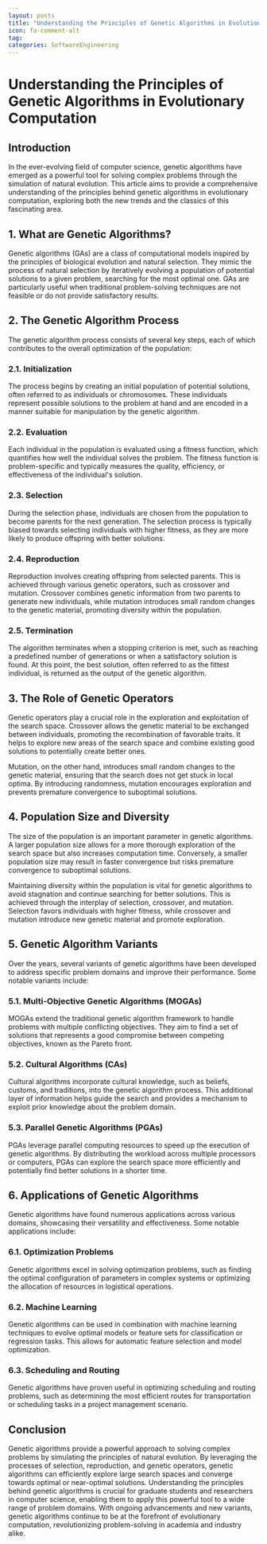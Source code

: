 ```yaml
---
layout: posts
title: "Understanding the Principles of Genetic Algorithms in Evolutionary Computation"
icon: fa-comment-alt
tag:      
categories: SoftwareEngineering
---
```



# Understanding the Principles of Genetic Algorithms in Evolutionary Computation

## Introduction

In the ever-evolving field of computer science, genetic algorithms have emerged as a powerful tool for solving complex problems through the simulation of natural evolution. This article aims to provide a comprehensive understanding of the principles behind genetic algorithms in evolutionary computation, exploring both the new trends and the classics of this fascinating area.

## 1. What are Genetic Algorithms?

Genetic algorithms (GAs) are a class of computational models inspired by the principles of biological evolution and natural selection. They mimic the process of natural selection by iteratively evolving a population of potential solutions to a given problem, searching for the most optimal one. GAs are particularly useful when traditional problem-solving techniques are not feasible or do not provide satisfactory results.

## 2. The Genetic Algorithm Process

The genetic algorithm process consists of several key steps, each of which contributes to the overall optimization of the population:

### 2.1. Initialization
The process begins by creating an initial population of potential solutions, often referred to as individuals or chromosomes. These individuals represent possible solutions to the problem at hand and are encoded in a manner suitable for manipulation by the genetic algorithm.

### 2.2. Evaluation
Each individual in the population is evaluated using a fitness function, which quantifies how well the individual solves the problem. The fitness function is problem-specific and typically measures the quality, efficiency, or effectiveness of the individual's solution.

### 2.3. Selection
During the selection phase, individuals are chosen from the population to become parents for the next generation. The selection process is typically biased towards selecting individuals with higher fitness, as they are more likely to produce offspring with better solutions.

### 2.4. Reproduction
Reproduction involves creating offspring from selected parents. This is achieved through various genetic operators, such as crossover and mutation. Crossover combines genetic information from two parents to generate new individuals, while mutation introduces small random changes to the genetic material, promoting diversity within the population.

### 2.5. Termination
The algorithm terminates when a stopping criterion is met, such as reaching a predefined number of generations or when a satisfactory solution is found. At this point, the best solution, often referred to as the fittest individual, is returned as the output of the genetic algorithm.

## 3. The Role of Genetic Operators

Genetic operators play a crucial role in the exploration and exploitation of the search space. Crossover allows the genetic material to be exchanged between individuals, promoting the recombination of favorable traits. It helps to explore new areas of the search space and combine existing good solutions to potentially create better ones.

Mutation, on the other hand, introduces small random changes to the genetic material, ensuring that the search does not get stuck in local optima. By introducing randomness, mutation encourages exploration and prevents premature convergence to suboptimal solutions.

## 4. Population Size and Diversity

The size of the population is an important parameter in genetic algorithms. A larger population size allows for a more thorough exploration of the search space but also increases computation time. Conversely, a smaller population size may result in faster convergence but risks premature convergence to suboptimal solutions.

Maintaining diversity within the population is vital for genetic algorithms to avoid stagnation and continue searching for better solutions. This is achieved through the interplay of selection, crossover, and mutation. Selection favors individuals with higher fitness, while crossover and mutation introduce new genetic material and promote exploration.

## 5. Genetic Algorithm Variants

Over the years, several variants of genetic algorithms have been developed to address specific problem domains and improve their performance. Some notable variants include:

### 5.1. Multi-Objective Genetic Algorithms (MOGAs)
MOGAs extend the traditional genetic algorithm framework to handle problems with multiple conflicting objectives. They aim to find a set of solutions that represents a good compromise between competing objectives, known as the Pareto front.

### 5.2. Cultural Algorithms (CAs)
Cultural algorithms incorporate cultural knowledge, such as beliefs, customs, and traditions, into the genetic algorithm process. This additional layer of information helps guide the search and provides a mechanism to exploit prior knowledge about the problem domain.

### 5.3. Parallel Genetic Algorithms (PGAs)
PGAs leverage parallel computing resources to speed up the execution of genetic algorithms. By distributing the workload across multiple processors or computers, PGAs can explore the search space more efficiently and potentially find better solutions in a shorter time.

## 6. Applications of Genetic Algorithms

Genetic algorithms have found numerous applications across various domains, showcasing their versatility and effectiveness. Some notable applications include:

### 6.1. Optimization Problems
Genetic algorithms excel in solving optimization problems, such as finding the optimal configuration of parameters in complex systems or optimizing the allocation of resources in logistical operations.

### 6.2. Machine Learning
Genetic algorithms can be used in combination with machine learning techniques to evolve optimal models or feature sets for classification or regression tasks. This allows for automatic feature selection and model optimization.

### 6.3. Scheduling and Routing
Genetic algorithms have proven useful in optimizing scheduling and routing problems, such as determining the most efficient routes for transportation or scheduling tasks in a project management scenario.

## Conclusion

Genetic algorithms provide a powerful approach to solving complex problems by simulating the principles of natural evolution. By leveraging the processes of selection, reproduction, and genetic operators, genetic algorithms can efficiently explore large search spaces and converge towards optimal or near-optimal solutions. Understanding the principles behind genetic algorithms is crucial for graduate students and researchers in computer science, enabling them to apply this powerful tool to a wide range of problem domains. With ongoing advancements and new variants, genetic algorithms continue to be at the forefront of evolutionary computation, revolutionizing problem-solving in academia and industry alike.